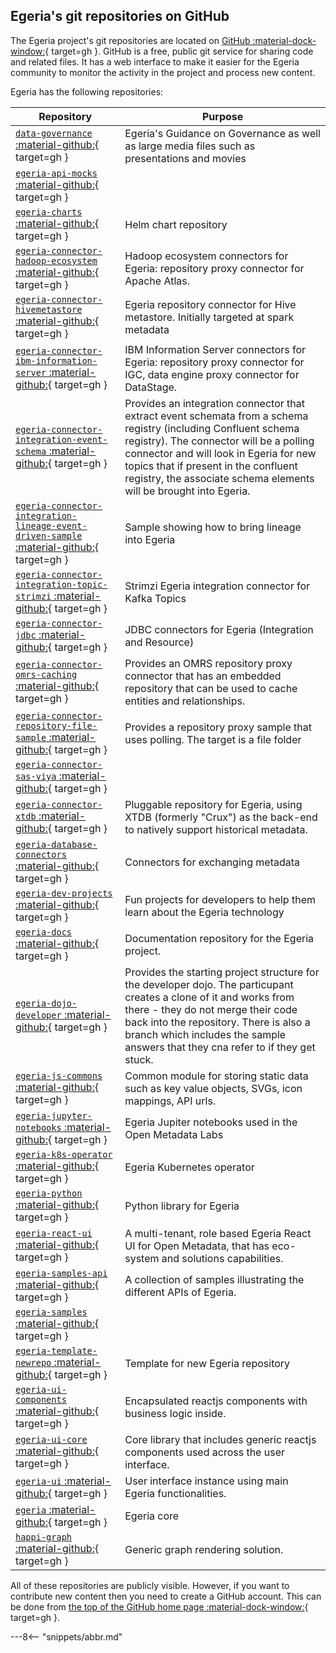 <!-- SPDX-License-Identifier: CC-BY-4.0 -->
<!-- Copyright Contributors to the ODPi Egeria project 2020. -->

## Egeria's git repositories on GitHub

The Egeria project's git repositories are located on [GitHub :material-dock-window:](https://github.com/odpi){ target=gh }.
GitHub is a free, public git service for sharing code and related files.
It has a web interface to make it easier for the Egeria community to monitor
the activity in the project and process new content.

Egeria has the following repositories:

| Repository | Purpose |
| --- | --- |
| [`data-governance` :material-github:](https://github.com/odpi/data-governance){ target=gh } | Egeria's Guidance on Governance as well as large media files such as presentations and movies |
| [`egeria-api-mocks` :material-github:](https://github.com/odpi/egeria-api-mocks){ target=gh } |  |
| [`egeria-charts` :material-github:](https://github.com/odpi/egeria-charts){ target=gh } | Helm chart repository |
| [`egeria-connector-hadoop-ecosystem` :material-github:](https://github.com/odpi/egeria-connector-hadoop-ecosystem){ target=gh } | Hadoop ecosystem connectors for Egeria: repository proxy connector for Apache Atlas. |
| [`egeria-connector-hivemetastore` :material-github:](https://github.com/odpi/egeria-connector-hivemetastore){ target=gh } | Egeria repository connector for Hive metastore. Initially targeted at spark metadata |
| [`egeria-connector-ibm-information-server` :material-github:](https://github.com/odpi/egeria-connector-ibm-information-server){ target=gh } | IBM Information Server connectors for Egeria: repository proxy connector for IGC, data engine proxy connector for DataStage. |
| [`egeria-connector-integration-event-schema` :material-github:](https://github.com/odpi/egeria-connector-integration-event-schema){ target=gh } | Provides an integration connector that extract event schemata from a schema registry (including Confluent schema registry). The connector will be a polling connector and will look in Egeria for new topics that if present in the confluent registry, the associate schema elements will be brought into Egeria. |
| [`egeria-connector-integration-lineage-event-driven-sample` :material-github:](https://github.com/odpi/egeria-connector-integration-lineage-event-driven-sample){ target=gh } | Sample showing how to bring lineage into Egeria |
| [`egeria-connector-integration-topic-strimzi` :material-github:](https://github.com/odpi/egeria-connector-integration-topic-strimzi){ target=gh } | Strimzi Egeria integration connector for Kafka Topics |
| [`egeria-connector-jdbc` :material-github:](https://github.com/odpi/egeria-connector-jdbc){ target=gh } | JDBC connectors for Egeria (Integration and Resource) |
| [`egeria-connector-omrs-caching` :material-github:](https://github.com/odpi/egeria-connector-omrs-caching){ target=gh } | Provides an OMRS repository proxy connector that has an embedded repository that can be used to cache entities and relationships. |
| [`egeria-connector-repository-file-sample` :material-github:](https://github.com/odpi/egeria-connector-repository-file-sample){ target=gh } | Provides a repository proxy sample that uses polling. The target is a file folder |
| [`egeria-connector-sas-viya` :material-github:](https://github.com/odpi/egeria-connector-sas-viya){ target=gh } |  |
| [`egeria-connector-xtdb` :material-github:](https://github.com/odpi/egeria-connector-xtdb){ target=gh } | Pluggable repository for Egeria, using XTDB (formerly "Crux") as the back-end to natively support historical metadata. |
| [`egeria-database-connectors` :material-github:](https://github.com/odpi/egeria-database-connectors){ target=gh } | Connectors for exchanging metadata |
| [`egeria-dev-projects` :material-github:](https://github.com/odpi/egeria-dev-projects){ target=gh } | Fun projects for developers to help them learn about the Egeria technology |
| [`egeria-docs` :material-github:](https://github.com/odpi/egeria-docs){ target=gh } | Documentation repository for the Egeria project. |
| [`egeria-dojo-developer` :material-github:](https://github.com/odpi/egeria-dojo-developer){ target=gh } | Provides the starting project structure for the developer dojo. The particupant creates a clone of it and works from there - they do not merge their code back into the repository. There is also a branch which includes the sample answers that they cna refer to if they get stuck. |
| [`egeria-js-commons` :material-github:](https://github.com/odpi/egeria-js-commons){ target=gh } | Common module for storing static data such as key value objects, SVGs, icon mappings, API urls. |
| [`egeria-jupyter-notebooks` :material-github:](https://github.com/odpi/egeria-jupyter-notebooks){ target=gh } | Egeria Jupiter notebooks used in the Open Metadata Labs |
| [`egeria-k8s-operator` :material-github:](https://github.com/odpi/egeria-k8s-operator){ target=gh } | Egeria Kubernetes operator |
| [`egeria-python` :material-github:](https://github.com/odpi/egeria-python){ target=gh } | Python library for Egeria |
| [`egeria-react-ui` :material-github:](https://github.com/odpi/egeria-react-ui){ target=gh } | A multi-tenant, role based Egeria React UI for Open Metadata, that has eco-system and solutions capabilities. |
| [`egeria-samples-api` :material-github:](https://github.com/odpi/egeria-samples-api){ target=gh } | A collection of samples illustrating the different APIs of Egeria. |
| [`egeria-samples` :material-github:](https://github.com/odpi/egeria-samples){ target=gh } |  |
| [`egeria-template-newrepo` :material-github:](https://github.com/odpi/egeria-template-newrepo){ target=gh } | Template for new Egeria repository |
| [`egeria-ui-components` :material-github:](https://github.com/odpi/egeria-ui-components){ target=gh } | Encapsulated reactjs components with business logic inside. |
| [`egeria-ui-core` :material-github:](https://github.com/odpi/egeria-ui-core){ target=gh } | Core library that includes generic reactjs components used across the user interface. |
| [`egeria-ui` :material-github:](https://github.com/odpi/egeria-ui){ target=gh } | User interface instance using main Egeria functionalities. |
| [`egeria` :material-github:](https://github.com/odpi/egeria){ target=gh } | Egeria core |
| [`happi-graph` :material-github:](https://github.com/odpi/happi-graph){ target=gh } | Generic graph rendering solution. |

All of these repositories are publicly visible.  However, if you want to contribute new content then you need
to create a GitHub account.  This can be done from [the top of the GitHub home page :material-dock-window:](https://github.com){ target=gh }.


---8<-- "snippets/abbr.md"
